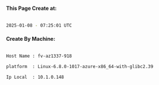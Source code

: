 
   
#### This Page Create at:

```bash

2025-01-08 - 07:25:01 UTC

```

#### Create By Machine:

```bash

Host Name : fv-az1337-918

platform  : Linux-6.8.0-1017-azure-x86_64-with-glibc2.39

Ip Local  : 10.1.0.148

```

